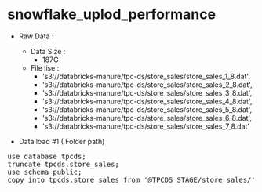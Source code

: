 # snowflake_uplod_performance


* Raw Data  : 
    * Data Size : 
        - 187G
    * File lise :
        - 's3://databricks-manure/tpc-ds/store_sales/store_sales_1_8.dat',
        - 's3://databricks-manure/tpc-ds/store_sales/store_sales_2_8.dat',
        - 's3://databricks-manure/tpc-ds/store_sales/store_sales_3_8.dat',
        - 's3://databricks-manure/tpc-ds/store_sales/store_sales_4_8.dat',
        - 's3://databricks-manure/tpc-ds/store_sales/store_sales_5_8.dat',
        - 's3://databricks-manure/tpc-ds/store_sales/store_sales_6_8.dat',
        - 's3://databricks-manure/tpc-ds/store_sales/store_sales_7_8.dat'



* Data load #1 ( Folder path)

<pre>
use database tpcds;
truncate tpcds.store_sales;
use schema public;
copy into tpcds.store_sales from '@TPCDS_STAGE/store_sales/' file_format = (type = csv field_delimiter='|' error_on_column_count_mismatch=false VALIDATE_UTF8=false );
</pre>
